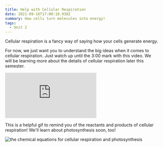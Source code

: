 ```yaml
---
title: Help with Cellular Respiration
date: 2021-09-16T17:00:18.938Z
summary: How cells turn molecules into energy!
tags:
  - Unit 2
---
```

Cellular respiration is a fancy way of saying how your cells generate energy.

For now, we just want you to understand the big ideas when it comes to cellular respiration. Just watch up until the 3:00 mark with this video. We will be learning more about the details of cellular respiration later this semester.

<div class="youtube-container"><iframe class="responsive-iframe" src="https://www.youtube.com/embed/eJ9Zjc-jdys" frameborder="0" allow="accelerometer; autoplay; clipboard-write; encrypted-media; gyroscope; picture-in-picture" allowfullscreen></iframe></div>

This is a helpful gif to remind you of the reactants and products of cellular respiration! We'll learn about photosynthesis soon, too!

![the chemical equations for cellular respiration and photosynthesis](https://www.amoebasisters.com/uploads/2/1/9/0/21902384/published/photosynthesis-cellular-respiration-gif_1.gif?1588615164)